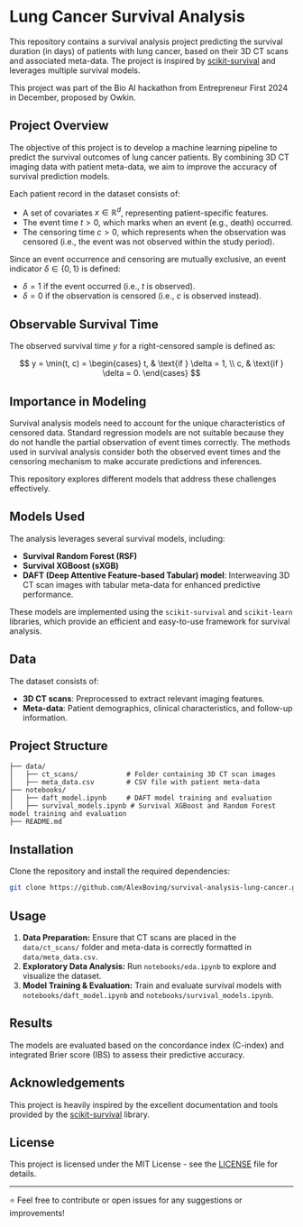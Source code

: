 # Lung Cancer Survival Analysis

This repository contains a survival analysis project predicting the survival duration (in days) of patients with lung cancer, based on their 3D CT scans and associated meta-data. The project is inspired by [scikit-survival](https://scikit-survival.readthedocs.io/en/stable/user_guide/index.html) and leverages multiple survival models.

This project was part of the Bio AI hackathon from Entrepreneur First 2024 in December, proposed by Owkin.

## Project Overview

The objective of this project is to develop a machine learning pipeline to predict the survival outcomes of lung cancer patients. By combining 3D CT imaging data with patient meta-data, we aim to improve the accuracy of survival prediction models.

Each patient record in the dataset consists of:
- A set of covariates $x \in \mathbb{R}^d$, representing patient-specific features.
- The event time $t > 0$, which marks when an event (e.g., death) occurred.
- The censoring time $c > 0$, which represents when the observation was censored (i.e., the event was not observed within the study period).

Since an event occurrence and censoring are mutually exclusive, an event indicator $\delta \in \{0,1\}$ is defined:
- $\delta = 1$ if the event occurred (i.e., $t$ is observed).
- $\delta = 0$ if the observation is censored (i.e., $c$ is observed instead).

## Observable Survival Time
The observed survival time $y$ for a right-censored sample is defined as:

$$
y = \min(t, c) = \begin{cases}
t, & \text{if } \delta = 1, \\
c, & \text{if } \delta = 0.
\end{cases}
$$

## Importance in Modeling
Survival analysis models need to account for the unique characteristics of censored data. Standard regression models are not suitable because they do not handle the partial observation of event times correctly. The methods used in survival analysis consider both the observed event times and the censoring mechanism to make accurate predictions and inferences.

This repository explores different models that address these challenges effectively.

## Models Used

The analysis leverages several survival models, including:

- **Survival Random Forest (RSF)**
- **Survival XGBoost (sXGB)**
- **DAFT (Deep Attentive Feature-based Tabular) model**: Interweaving 3D CT scan images with tabular meta-data for enhanced predictive performance.

These models are implemented using the `scikit-survival` and `scikit-learn` libraries, which provide an efficient and easy-to-use framework for survival analysis.

## Data

The dataset consists of:

- **3D CT scans**: Preprocessed to extract relevant imaging features.
- **Meta-data**: Patient demographics, clinical characteristics, and follow-up information.

## Project Structure

```
├── data/
│   ├── ct_scans/            # Folder containing 3D CT scan images
│   ├── meta_data.csv        # CSV file with patient meta-data
├── notebooks/
│   ├── daft_model.ipynb     # DAFT model training and evaluation
│   ├── survival_models.ipynb # Survival XGBoost and Random Forest model training and evaluation
├── README.md
```

## Installation

Clone the repository and install the required dependencies:

```bash
git clone https://github.com/AlexBoving/survival-analysis-lung-cancer.git
```

## Usage

1. **Data Preparation:** Ensure that CT scans are placed in the `data/ct_scans/` folder and meta-data is correctly formatted in `data/meta_data.csv`.
2. **Exploratory Data Analysis:** Run `notebooks/eda.ipynb` to explore and visualize the dataset.
3. **Model Training & Evaluation:** Train and evaluate survival models with `notebooks/daft_model.ipynb` and `notebooks/survival_models.ipynb`.

## Results

The models are evaluated based on the concordance index (C-index) and integrated Brier score (IBS) to assess their predictive accuracy.

## Acknowledgements

This project is heavily inspired by the excellent documentation and tools provided by the [scikit-survival](https://scikit-survival.readthedocs.io/en/stable/user_guide/index.html) library.

## License

This project is licensed under the MIT License - see the [LICENSE](LICENSE) file for details.

---

⭐ Feel free to contribute or open issues for any suggestions or improvements!
